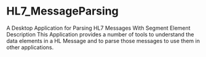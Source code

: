 # HL7_MessageParsing
A Desktop Application for Parsing HL7 Messages With Segment Element Description
This Application provides a number of tools to understand the data elements in a HL Message and to parse those messages to use them in other applications.
